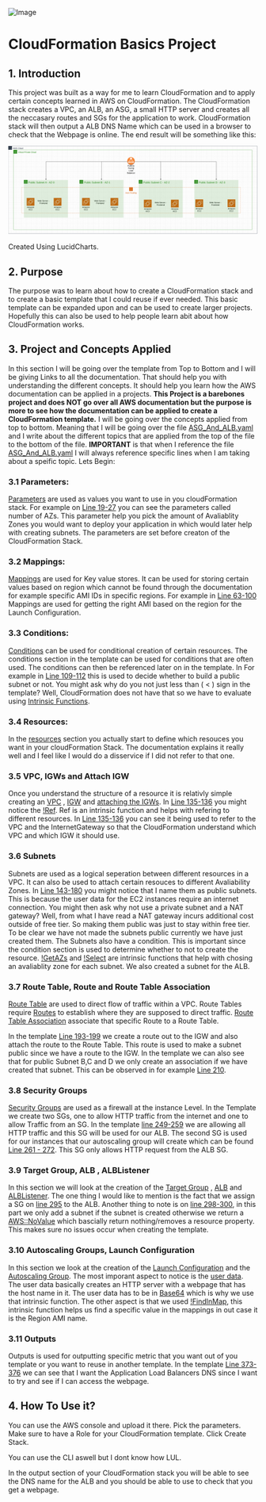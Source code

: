 
![Image](https://xebialabs.com/wp-content/uploads/files/tool-chest/cloudformation.jpg)

# CloudFormation Basics Project

## 1. Introduction
This project was built as a way for me to learn CloudFormation and to apply certain concepts learned in AWS on CloudFormation. The CloudFormation stack creates a VPC, an ALB, an ASG, a small HTTP server and creates all the neccasary routes and SGs for the application to work. CloudFormation stack will then output a ALB DNS Name which can be used in a browser to check that the Webpage is online. The end result will be something like this:

![](LucidChartDiagram.png)

Created Using LucidCharts.

## 2. Purpose
The purpose was to learn about how to create a CloudFormation stack and to create a basic template that I could reuse if ever needed. This basic template can be expanded upon and can be used to create larger projects. Hopefully this can also be used to help people learn abit about how CloudFormation works.

## 3. Project and Concepts Applied 
In this section I will be going over the template from Top to Bottom and I will be giving Links to all the documentation. That should help you with understanding the different concepts. It should help you learn how the AWS documentation can be applied in a projects. **This Project is a barebones project and does NOT go over all AWS documentation but the purpose is more to see how the documentation can be applied to create a CloudFormation template.** I will be going over the concepts applied from top to bottom. Meaning that I will be going over the file [ASG_And_ALB.yaml](https://github.com/Internet-Person-IP/CloudFormation-ALB-ASG-Project/blob/master/ASG_And_ALB.yaml "ASG_And_ALB.yaml") and I write about the different topics that are applied from the top of the file to the bottom of the file. **IMPORTANT** is that when I reference the file [ASG_And_ALB.yaml](https://github.com/Internet-Person-IP/CloudFormation-ALB-ASG-Project/blob/master/ASG_And_ALB.yaml) I will always reference specific lines  when I am taking about a speific topic. Lets Begin:

### 3.1 Parameters:
[Parameters](https://docs.aws.amazon.com/AWSCloudFormation/latest/UserGuide/parameters-section-structure.html) are used as values you want to use in you cloudFormation stack. For example on [Line 19-27](https://github.com/Internet-Person-IP/CloudFormation-ALB-ASG-Project/blob/master/ASG_And_ALB.yaml#L19-L27) you can see the parameters called number of AZs. This parameter help you pick the amount of Avaliablity Zones you would want to deploy your application in which would later help with creating subnets. The parameters are set before creaton of the CloudFormation Stack.

### 3.2 Mappings:
[Mappings](https://docs.aws.amazon.com/AWSCloudFormation/latest/UserGuide/mappings-section-structure.html) are used for Key value stores. It can be used for storing certain values based on region which cannot be found through the documentation for example specific AMI IDs in specific regions. For example in [Line 63-100](https://github.com/Internet-Person-IP/CloudFormation-ALB-ASG-Project/blob/master/ASG_And_ALB.yaml#L63-L100) Mappings are used for getting the right AMI based on the region for the Launch Configuration.

### 3.3 Conditions:
[Conditions](https://docs.aws.amazon.com/AWSCloudFormation/latest/UserGuide/conditions-section-structure.html) can be used for conditional creation of certain resources. The conditions section in the template can be used for conditions that are often used. The conditions can then be referenced later on in the template. In For example in [Line 109-112](https://github.com/Internet-Person-IP/CloudFormation-ALB-ASG-Project/blob/master/ASG_And_ALB.yaml#L109-L112) this is used to decide whether to build a public subnet or not. You might ask why do you not just less than ( < ) sign in the template? Well, CloudFormation does not have that so we have to evaluate using [Intrinsic Functions]([https://docs.aws.amazon.com/AWSCloudFormation/latest/UserGuide/intrinsic-function-reference-conditions.html#intrinsic-function-reference-conditions-and](https://docs.aws.amazon.com/AWSCloudFormation/latest/UserGuide/intrinsic-function-reference-conditions.html#intrinsic-function-reference-conditions)). 


### 3.4 Resources:
In the [resources](https://docs.aws.amazon.com/AWSCloudFormation/latest/UserGuide/resources-section-structure.html) section you actually start to define which resouces you want in your cloudFormation Stack. The documentation explains it really well and I feel like I would do a disservice if I did not refer to that one.

### 3.5 VPC, IGWs and Attach IGW
Once you understand the structure of a resource it is relativly simple creating an [VPC](https://docs.aws.amazon.com/AWSCloudFormation/latest/UserGuide/aws-resource-ec2-vpc.html) , [IGW](https://docs.aws.amazon.com/AWSCloudFormation/latest/UserGuide/aws-resource-ec2-internetgateway.html) and [attaching the IGWs](https://docs.aws.amazon.com/AWSCloudFormation/latest/UserGuide/aws-resource-ec2-vpc-gateway-attachment.html). In [Line 135-136](https://github.com/Internet-Person-IP/CloudFormation-ALB-ASG-Project/blob/master/ASG_And_ALB.yaml#L135-L136) you might notice the [!Ref]([https://docs.aws.amazon.com/AWSCloudFormation/latest/UserGuide/intrinsic-function-reference-ref.html](https://docs.aws.amazon.com/AWSCloudFormation/latest/UserGuide/intrinsic-function-reference-ref.html)). Ref is an intrinsic function and helps with refering to different resources. In [Line 135-136](https://github.com/Internet-Person-IP/CloudFormation-ALB-ASG-Project/blob/master/ASG_And_ALB.yaml#L135-L136)  you can see it being used to refer to the VPC and the InternetGateway so that the CloudFormation understand which VPC and which IGW it should use.


### 3.6 Subnets
Subnets are used as a logical seperation between different resources in a VPC. It can also be used to attach certain resouces to different Avaliability Zones. In [Line 143-180](https://github.com/Internet-Person-IP/CloudFormation-ALB-ASG-Project/blob/master/ASG_And_ALB.yaml#L143-L180) you might notice that I name them as public subnets. This is because the user data for the EC2 instances require an internet connection. You might then ask why not use a private subnet and a NAT gateway? Well, from what I have read a NAT gateway incurs additional cost outside of free tier. So making them public was just to stay within free tier. To be clear we have not made the subnets public currently we have just created them. The Subnets also have a condition. This is important since the condition section is used to determine whether to not to create the resource.  [!GetAZs](https://docs.aws.amazon.com/AWSCloudFormation/latest/UserGuide/intrinsic-function-reference-getavailabilityzones.html)  and [!Select](https://docs.aws.amazon.com/AWSCloudFormation/latest/UserGuide/intrinsic-function-reference-select.html) are intrinsic functions that help with chosing an avaliablity zone for each subnet. We also created a subnet for the ALB.

### 3.7 Route Table, Route and Route Table Association
[Route Table](https://docs.aws.amazon.com/AWSCloudFormation/latest/UserGuide/aws-resource-ec2-route-table.html) are used to direct flow of traffic within a VPC. Route Tables require [Routes](https://docs.aws.amazon.com/AWSCloudFormation/latest/UserGuide/aws-resource-ec2-route.html) to establish where they are supposed to direct traffic.  [Route Table Association](https://docs.aws.amazon.com/AWSCloudFormation/latest/UserGuide/aws-resource-ec2-subnet-route-table-assoc.html) associate that specific Route to a Route Table.

In the template [Line 193-199](https://github.com/Internet-Person-IP/CloudFormation-ALB-ASG-Project/blob/master/ASG_And_ALB.yaml#L193-L199) we create a route out to the IGW and also attach the route to the Route Table. This route is used to make a subnet public since we have a route to the IGW. In the template we can also see that for public Subnet B,C and D we only create an association if we have created that subnet. This can be observed in  for example [Line 210](https://github.com/Internet-Person-IP/CloudFormation-ALB-ASG-Project/blob/master/ASG_And_ALB.yaml#L210). 

### 3.8 Security Groups
[Security Groups](https://docs.aws.amazon.com/AWSCloudFormation/latest/UserGuide/aws-properties-ec2-security-group.html) are used as a firewall at the instance Level. In the Template we create two SGs, one to allow HTTP traffic from the internet and one to allow Traffic from an SG. In the template [line 249-259](https://github.com/Internet-Person-IP/CloudFormation-ALB-ASG-Project/blob/master/ASG_And_ALB.yaml#L249-L259) we are allowing all HTTP traffic and this SG will be used for our ALB.  The second SG is used for our instances that our autoscaling group will create which can be found [Line 261 - 272](https://github.com/Internet-Person-IP/CloudFormation-ALB-ASG-Project/blob/master/ASG_And_ALB.yaml#L261-L272). This SG only allows HTTP request from the ALB SG.

### 3.9 Target Group, ALB , ALBListener
In this section we will look at the creation of the [Target Group](https://docs.aws.amazon.com/AWSCloudFormation/latest/UserGuide/aws-resource-elasticloadbalancingv2-targetgroup.html) , [ALB](https://docs.aws.amazon.com/AWSCloudFormation/latest/UserGuide/aws-resource-elasticloadbalancingv2-loadbalancer.html) and [ALBListener](https://docs.aws.amazon.com/AWSCloudFormation/latest/UserGuide/aws-resource-elasticloadbalancingv2-listener.html). The one thing I would like to mention is the fact that we assign a SG on [line 295](https://github.com/Internet-Person-IP/CloudFormation-ALB-ASG-Project/blob/master/ASG_And_ALB.yaml#295) to the ALB.  Another thing to note is on [line 298-300](https://github.com/Internet-Person-IP/CloudFormation-ALB-ASG-Project/blob/master/ASG_And_ALB.yaml#298-300), in this part we only add a subnet if the subnet is created otherwise we return a [AWS::NoValue](https://docs.aws.amazon.com/AWSCloudFormation/latest/UserGuide/pseudo-parameter-reference.html#cfn-pseudo-param-novalue) which bascially return nothing/removes a resource property. This makes sure no issues occur when creating the template. 

### 3.10 Autoscaling Groups, Launch Configuration
In this section we look at the creation of the [Launch Configuration](https://docs.aws.amazon.com/AWSCloudFormation/latest/UserGuide/aws-properties-as-launchconfig.html) and the [Autoscaling Group](https://docs.aws.amazon.com/AWSCloudFormation/latest/UserGuide/aws-properties-as-group.html). The most imporant aspect to notice is the [user data](https://github.com/Internet-Person-IP/CloudFormation-ALB-ASG-Project/blob/master/ASG_And_ALB.yaml#337-344). The user data basically creates an HTTP server with a webpage that has the host name in it. The user data has to be in [Base64](https://docs.aws.amazon.com/AWSCloudFormation/latest/UserGuide/intrinsic-function-reference-base64.html) which is why we use that intrinsic function. The other aspect is that we used [!FindInMap](https://docs.aws.amazon.com/AWSCloudFormation/latest/UserGuide/intrinsic-function-reference-findinmap.html), this intrinsic function helps us find a specific value in the mappings in out case it is the Region AMI name.

### 3.11 Outputs
Outputs is used for outputting specific metric that you want out of you template or you want to reuse in another template. In the template [Line 373-376](https://github.com/Internet-Person-IP/CloudFormation-ALB-ASG-Project/blob/master/ASG_And_ALB.yaml#373-376) we can see that I want the Application Load Balancers DNS since I want to try and see if I can access the webpage.


## 4. How To Use it?
You can use the AWS console and upload it there. Pick the parameters. Make sure to have a Role for your CloudFormation template. Click Create Stack. 

You can use the CLI aswell but I dont know how LUL.

In the output section of your CloudFormation stack you will be able to see the DNS name for the ALB and you should be able to use to check that you get a webpage.

[comment]: <> (## 5. Possible Improvements)
